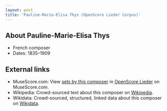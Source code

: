 ```yaml
---
layout: post
title: 'Pauline-Marie-Elisa Thys (OpenScore Lieder Corpus)'
---
```


## About Pauline-Marie-Elisa Thys

- French composer
- Dates: 1835–1909

## External links

- MuseScore.com: View [sets by this composer] in [OpenScore Lieder] on MuseScore.com.
- Wikipedia: Crowd-sourced text about this composer on [Wikipedia].
- Wikidata: Crowd-sourced, structured, linked data about this composer on [Wikidata].

[Wikipedia]: https://en.wikipedia.org/wiki/Pauline_Thys
[Wikidata]: https://www.wikidata.org/wiki/Q1487925
[sets by this composer]: https://musescore.com/openscore-lieder-corpus/sets?order=title&text=Thys,+Pauline
[OpenScore Lieder]: https://musescore.com/openscore-lieder-corpus

